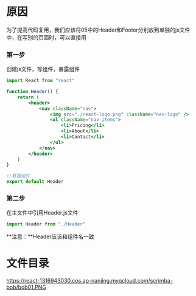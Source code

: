 # 原因

为了提高代码复用，我们应该将05中的Header和Footer分别放到单独的js文件中，在写别的页面时，可以直接用

### 第一步

创建js文件，写组件，暴露组件

~~~jsx
import React from "react"

function Header() {
    return (
        <header>
            <nav className="nav">
                <img src="./react-logo.png" className="nav-logo" />
                <ul className="nav-items">
                    <li>Pricing</li>
                    <li>About</li>
                    <li>Contact</li>
                </ul>
            </nav>
        </header>
    )
}

//暴露组件
export default Header
~~~

### 第二步

在主文件中引用Header.js文件

~~~jsx
import Header from "./Header"
~~~

**注意：**Header应该和组件名一致

# 文件目录

https://react-1316943030.cos.ap-nanjing.myqcloud.com/scrimba-bob/bob01.PNG